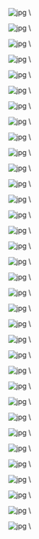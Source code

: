 ![jpg](./Slide1.JPG) \  

![jpg](./Slide2.JPG) \  

![jpg](./Slide3.JPG) \  

![jpg](./Slide4.JPG) \  

![jpg](./Slide5.JPG) \  

![jpg](./Slide6.JPG) \  

![jpg](./Slide7.JPG) \  

![jpg](./Slide8.JPG) \  

![jpg](./Slide9.JPG) \  

![jpg](./Slide10.JPG) \  

![jpg](./Slide11.JPG) \  

![jpg](./Slide12.JPG) \  

![jpg](./Slide13.JPG) \  

![jpg](./Slide14.JPG) \  

![jpg](./Slide15.JPG) \  

![jpg](./Slide16.JPG) \  

![jpg](./Slide17.JPG) \  

![jpg](./Slide18.JPG) \  

![jpg](./Slide19.JPG) \  

![jpg](./Slide20.JPG) \  

![jpg](./Slide21.JPG) \  

![jpg](./Slide22.JPG) \  

![jpg](./Slide23.JPG) \  

![jpg](./Slide24.JPG) \  

![jpg](./Slide25.JPG) \  

![jpg](./Slide26.JPG) \  

![jpg](./Slide27.JPG) \  

![jpg](./Slide28.JPG) \  

![jpg](./Slide29.JPG) \  

![jpg](./Slide30.JPG) \  

![jpg](./Slide31.JPG) \  

![jpg](./Slide32.JPG) \  

![jpg](./Slide33.JPG) \  

![jpg](./Slide34.JPG) \  

